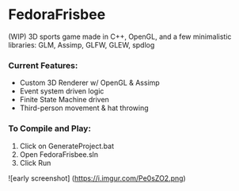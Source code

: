 # FedoraFrisbee
(WIP) 3D sports game made in C++, OpenGL, and a few minimalistic libraries: GLM, Assimp, GLFW, GLEW, spdlog

### Current Features: ###
- Custom 3D Renderer w/ OpenGL & Assimp <br>
- Event system driven logic <br>
- Finite State Machine driven <br>
- Third-person movement & hat throwing <br>

### To Compile and Play: ###
1. Click on GenerateProject.bat <br>
2. Open FedoraFrisbee.sln <br>
3. Click Run

![early screenshot] (https://i.imgur.com/Pe0sZO2.png)
